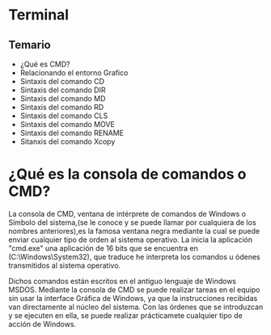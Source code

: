 # Terminal

## Temario

- ¿Qué es CMD?
- Relacionando el entorno Grafico
- Sintaxis del comando CD
- Sintaxis del comando DIR 
- Sintaxis del comando MD
- Sintaxis del comando RD
- Sintaxis del comando CLS
- Sintaxis del comando MOVE 
- Sintaxis del comando RENAME 
- Sitanxis del comando Xcopy

# ¿Qué es la consola de comandos o CMD?

La consola de CMD, ventana de intérprete de comandos de Windows o Símbolo del sistema,(se le conoce y se puede llamar por cualquiera de los nombres anteriores),es la famosa ventana negra mediante la cual se puede enviar cualquier tipo de orden al sistema operativo. La inicia la aplicación "cmd.exe" una aplicación de 16 bits que se encuentra en (C:\Windows\System32), que traduce he interpreta los comandos u ódenes transmitidos al sistema operativo. 

Dichos comandos están escritos en el antiguo lenguaje de Windows MSDOS. Mediante la consola de CMD se puede realizar tareas en el equipo sin usar la interface Gráfica de Windows,  ya que la instrucciones recibidas van directamente al núcleo del sistema. Con las órdenes que se introduzcan y se ejecuten en ella, se puede realizar prácticamete cualquier tipo de acción de Windows.
